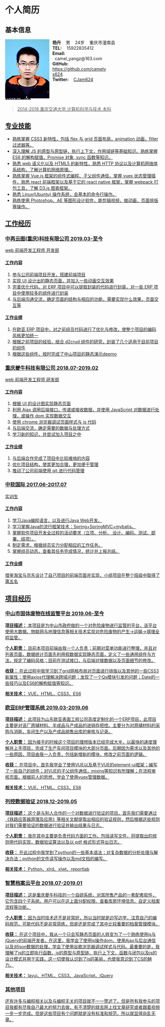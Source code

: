 # 个人简历

## 基本信息

<div style="position: relative;">
    <img src="./static/head.jpg" alt="head" style="position: absolute;width: 144px;"/>
    <div style="margin-left: 154px;">
        <div>
            <strong>杨升</strong>
            <span>&nbsp&nbsp 男 &nbsp&nbsp 24岁 &nbsp&nbsp 重庆市潼南县</span>
        </div>
        <div>
            <div style="width: 50%;display: inline-block;">
            <strong>TEL:</strong>
            <span>&nbsp&nbsp 15922835412</span>
            </div>
            <div style="width: 50%;display: inline-block;">
            <strong>Email:</strong>
            <span>&nbsp&nbspcamel_yangz@163.com</span>
            </div>
        </div>
        <div>
            <div style="width: 50%;display: inline-block;">
            <strong>GitHub:</strong>
            <span>&nbsp&nbsp <a href="https://github.com/camelys624">https://github.com/camelys624</a></span>
            </div>
            <div style="width: 50%;display: inline-block;">
            <strong>Twitter:</strong>
            <span>&nbsp&nbsp <a href="https://twitter.com/CJam624">CJam624</span>
            </div>
        </div>
    </div>
</div>

## 教育经历

> 2014-2018 重庆交通大学 计算机科学与技术 本科

## 专业技能

- 熟练掌握 CSS3 新特性，包括 flex 与 grid 页面布局，animation 动画，filter 过滤器等。
- 深入理解 JS 的原型与原型链，执行上下文，作用域链等基础知识。熟练掌握 ES6 的解构赋值，Promise 对象, sync 函数等知识。
- 熟悉 web 语义化以及 HTML5 的新特性，熟悉 HTTP 协议以及计算机网络体系结构，了解计算机网络原理。
- 熟练掌握 Vue.js 框架的组件式编程、子父组件通信，掌握 vuex 状态管理插件，熟悉 react 前端框架以及基于它的 react native 框架，掌握 webpack 打包工具，了解 D3.js 图表框架。
- 熟悉 Linux(Ubuntu) 操作系统，会基本的命令行操作。
- 熟练使用 Photoshop、AE 等图形设计软件，能剪辑视频，做动画，页面排版等操作。

## 工作经历

### 中再云图(重庆)科技有限公司    2019.03-至今

web 前端开发工程师 开发部

#### 工作内容

1. 参与公司前端项目开发，搭建前端项目
2. 实现 UI 设计出的静态页面，并加入一些动画交互效果
3. 完善优化代码，对 ERP 项目中可以提取封装的代码进行封装，对一些 ERP 项目中使用较多的组件进行封装
4. 与后端沟通交流，确定页面的结构与相应的功能，需要实现什么效果，页面交互等

#### 工作业绩

1. 在欧亚 ERP 项目中，对之前组员代码进行了优化与修改，使整个项目的编码风格更加统一
2. 根据之前项目的经验，结合 d2crud 组件的研究，封装了几个适用于目前项目的组件
3. 根据这些组件，按时完成了中山项目的静态演示deemo

### 重庆夔牛科技有限公司    2018.07-2019.02

web 前端开发工程师 研发部

#### 工作内容

1. 根据 UI 的设计图实现静态页面
2. 利用 Ajax 调用后端接口，传递或接收数据，并使用 JavaScript 对数据进行处理，或操作 dom 实现数据交互
3. 使用 chrome 浏览器调试页面样式与 js 代码
4. 与后端交流，确定需要的数据与处理方式
5. 学习新的知识，并尝试加入项目之中

#### 工作业绩

1. 与后端合作完成了项目中比较难啃的内容
2. 优化项目结构，使其更加合理，更加便于管理
3. 推动了公司前端使用 git 进行代码管理

### 中软国际    2017.06-2017.07

实训生

#### 工作内容

1. 学习Java编程语言，以及进行Java Web开发。
2. 学习掌握Java的流行框架技术：Spring+SpringMVC+mybatis。
3. 掌握软件项目开发全过程的活动要求（立项、分析、 设计、编码、测试、部署、结项）。
4. 制定需求，根据组员实力分配相应的工作任务。
5. 掌握组员动态，查看其任务完成情况，统计并上报总结。

#### 工作业绩

借鉴淘宝与京东设计了自己项目的前端页面并实现，小组项目在整个班级中取得了第五名

## 项目经历

### 中山市固体废物在线监管平台  2019.06-至今

**项目描述：** 本项目是为中山市政府做的一个对危险废物进行监管的平台，该平台使用大数据、物联网与地理信息等相关技术实现对危险废物的产生->运输->填埋全程监管。

**个人职责：** 目前本项目前端由我一个人负责；前期对菜单功能进行整理，并且对列表页面，数据统计页面先利用假数据实现静态页面，定义了一些通用组件与方法，规定了编码风格；目前在测试接口，与后端对接数据以及页面细节的修改。

**收获：** 在此过程中我学习到了grid网格布局对页面进行排版以及其他的一些CSS3新属性；使用axios代理解决跨域问题；发现了一个Qs模块引发的问题；Date的一些技巧以及ES6的解构赋值等知识。

**相关技术：** VUE、HTML、CSS3、ES6

### 欧亚ERP管理系统     2019.03-2019.06

**项目描述：** 此项目为山东欧亚表面工程公司高度定制化的一个ERP项目，此项目主要是对该厂原辅材料、半成品与产成品的进销存把控。主要分为对原辅材料的采购与消耗，车间生产以及产成品销售出库的审核与记录。

**个人职责：** 因为接手的时候这个项目的理想版本已经完成大半，以最快的速度理解并上手项目，完成了生产车间项目模块的大部分页面。后期因为需求以及其他的一些原因，项目由我一人负责，包括新增新的模块，修改之前页面的逻辑。

**收获：** 在项目中，首先我学会了使用VUE以及基于VUE的element-ui框架；编写了一些自己的组件；对VUE的子父组件通信，mixins等知识有所理解；在流程审核页面，根据前人的思想，学会了使用vuex管理数据。

**相关技术：**  VUE、HTML、CSS3、ES6

### 列控数据验证    2018.12-2019.05

**项目描述：** 这个是与别人合作的一个对数据进行验证的项目。首先我们需要通过《铁路应答器原理及应用》等相关文献提取出相应的验证规则，然后根据这些规则对我们需要验证的数据进行验证并输出结果与日志。

**个人职责：** 我在其中主要是负责代码方面的工作。包括读写文件，将提取出的规则用代码实现，数据验证算法以及以 pdf 格式形式导出日志。

**收获：** 在此过程中我学到了python的一些基本语法；对复杂数据的分析处理与解决办法；python的文件读写操作以及md文档的编写。

**相关技术：**  Python、xlrd、xlwt、reportlab

### 智慧档案云平台   2018.07-2019.01

**项目描述：** 这是重庆夔牛科技的一个自研系统，对其所售产品的一套配套软件，它包含四个子系统。用户可以在这上面分配权限、查看库房环境信息、自定义档案流程等功能。

**个人职责：** 因为当时技术还不是非常好，所以当时就是边写边学，注意自己的编码规范，可能代码不是非常简练，但是还是完成了其中比较重要的档案管理模块。

**收获：** 在这个项目中，我从一个只会写静态页面的人转变为了一个熟练使用js与jQuery的前端开发者。在这里，我学会了使用js操作dom，使用Ajax与后台通信以及对json数据的处理，学会了使用谷歌浏览器调试样式与代码。最重要的是，我理解了js的立即执行函数、js的原型与原型链、执行上下文、函数与闭包以及js的设计模式并用于实践，这一切使我认识到了js的美丽，也使我意识到了CS的魅力。

**相关技术：** layui、HTML、CSS3、JavaScript、jQuery

### 其他项目

还有许多与编程相关以及与编程无关的项目就不一一赘述了，但是所有我参与的项目我都有尽我自己最大的努力去做，有不清楚的就去网上找文章研究或者跟着视频一步一步完成。但是这些项目有个问题就是没有标准和规范，所以就显得杂乱无章。
